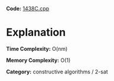 **Code:** [1438C.cpp](./1438C.cpp)

# Explanation

**Time Complexity:** O(nm)

**Memory Complexity:** O(1) 

**Category:** constructive algorithms / 2-sat

